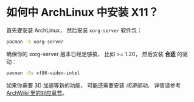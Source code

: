 # 如何中 ArchLinux 中安装 X11？

首先要安装 ArchLinux，
然后安装 `xorg-server` 软件包：

```bash
pacman -S xorg-server
```

确保你的 xorg-server 版本已经足够搞，
比如 >= 1.20，
然后安装 **合适** 的驱动：

```bash
pacman -Ss xf86-video-intel
```

如果你需要 3D 加速等新的功能，
可能还需要安装 *闭源驱动*。
详情请参考 [ArchWiki 里的对应章节](https://wiki.archlinux.org/index.php/Xorg)。
